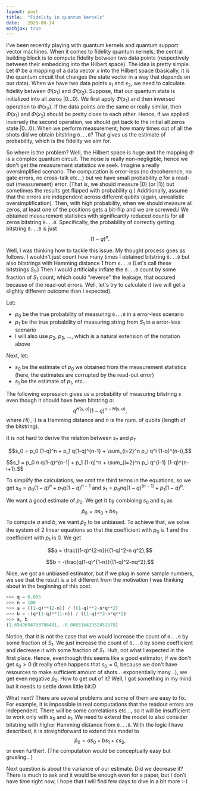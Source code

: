 ```yaml
---
layout: post
title:  "Fidelity in quantum kernels"
date:   2025-08-14
mathjax: true
---
```


I've been recently playing with quantum kernels and quantum support vector machines. When it comes to fidelity quantum kernels, the central building block
is to compute fidelity between two data points (respectively between their embedding into the Hilbert space). The idea is pretty simple. Let $\Phi$ be a
mapping of a data vector $x$ into the Hilbert space (basically, it is the quantum circuit that changes the state vector in a way that depends on our data). 
When we have two data points $x_1$ and $x_2$, we need to calculate fidelity between $\Phi(x_1)$ and $\Phi(x_2)$. Suppose, that our quantum state is initialized
into all zeros $|0\dots 0\rangle$. We first apply $\Phi(x_1)$ and then inversed operation to $\Phi(x_2)$. If the data points are the same or really similar, then $\Phi(x_1)$ and $\Phi(x_2)$ should be pretty close to each other. Hence, if we applied inversely the second operation, we should get back to the initial all zeros state $|0\dots 0\rangle$. When we perform measurement, how many times out of all the shots did we obtain bitstring `0...0`? That gives us the estimate of probability, which is the fidelity we aim for.

So where is the problem? Well, the Hilbert space is huge and the mapping $\Phi$ is a complex quantum circuit. The noise is really non-negligible, hence we don't
get the measurement statistics we seek. Imagine a really oversimplified scenario. The computation is error-less (no decoherence, no gate errors, no cross-talk etc...) but we have
small probability $q$ for a read-out (measurement) error. (That is, we should measure $|0\rangle$ (or $|1\rangle$) but sometimes the results get flipped with probability $q$.)
Additionally, assume that the errors are independent
across different qubits (again, unrealistic oversimplification). Then, with high probability, when we should measure all zeros, at least one of the positions gets a bit-flip and we are screwed:/
We obtained measurement statistics with significantly reduced counts for all zeros bitstring `0...0`.
Specifically, the probability of correctly getting bitstring `0...0` is just $$(1-q)^n.$$

Well, I was thinking how to tackle this issue. My thought process goes as follows. I wouldn't just count how many times I obtained bitstring `0...0` but also bitstrings with Hamming distance $1$ from `0...0` (Let's call these bitstrings $S_1$.) Then I would artificially inflate the `0...0` count by
some fraction of $S_1$ count, which could "reverse" the leakage, that occured because of the read-out errors. Well, let's try to calculate it (we will get a
slightly different outcome than I expected).

Let:
* $p_0$ be the true probability of measuring `0...0` in a error-less scenario
* $p_1$ be the true probability of measuring string from $S_1$ in a error-less scenario
* I will also use $p_2$, $p_3$, $\dots$, which is a natural extension of the notation above

Next, let:
* $s_0$ be the estimate of $p_0$ we obtained from the measurement statistics (here, the estimates are corrupted by the read-out error)
* $s_1$ be the estimate of $p_1$, etc...

The following expression gives us a probability of measuring bitstring $s$ even though it should have been bitstring $o$:
$$q^{H(s, o)}(1-q)^{n-H(s, o)},$$ where $H(\cdot, \cdot)$ is a Hamming distance and $n$ is the num. of qubits (length of the bitstring).

It is not hard to derive the relation between $s_?$ and $p_?$

$$s_0 = p_0 (1-q)^n + p_1 q(1-q)^{n-1} + \sum_{i=2}^n p_i q^i (1-q)^{n-i},$$

$$s_1 = p_0 n q(1-q)^{n-1| + p_1 (1-q)^n + \sum_{i=2}^n p_i q^{i-1} (1-q)^{n-i+1}.$$

To simplify the calculations, we omit the third terms in the equations, so we get $s_0 = p_0 (1-q)^n + p_1 q(1-q)^{n-1}$ and $s_1 = p_0 n q(1-q)^(n-1) + p_1 (1-q)^n$.

We want a good estimate of $p_0$. We get it by combining $s_0$ and $s_1$ as $$\hat{p}_0 = a s_0 + b s_1.$$ To compute $a$ and $b$, we want $\hat{p}_0$ to be
unbiased. To achieve that, we solve the system of 2 linear equations so that the coefficient with $p_0$ is $1$ and the coefficient with $p_1$ is $0$. We get

$$a = \frac{(1-q)^{2-n}}{(1-q)^2-n q^2},$$

$$b = -\frac{q(1-q)^{1-n}}{(1-q)^2-nq^2}.$$

Nice, we got an unbiased estimator, but if we plug in some sample numbers, we see that the result is a bit different from the motivation I was thinking about in the beginning of this post.

```python
>>> q = 0.005
>>> n = 100
>>> a = ((1-q)**(2-n)) / ((1-q)**2-n*q**2)
>>> b = -(q*(1-q)**(1-n)) / ((1-q)**2-n*q**2)
>>> a, b
(1.6549694753786401, -0.00831642952451578)
```

Notice, that it is not the case that we would increase the count of `0...0` by some fraction of $S_1$. We just increase the count of `0...0` by some coefficient and decrease it with some fraction
of $S_1$. Huh, not what I expected in the first place. Hence, eventhough this seems like a good estimator, if we don't get $s_0>0$ (it really often happens that $s_0=0$, because we don't have resources to make
sufficient amount of shots... exponentially many...), we get even negative $\hat{p}_0$. How to get out of it? Well, I got something in my mind but it needs to settle down little bit:D

What next? There are several problems and some of them are easy to fix. For example, it is impossible in real computations that the readout errors are independent. There will be some correlations etc..., so it will be insufficient to work only with $s_0$ and $s_1$. We need to extend the model to also consider bitstring with higher Hamming distance from `0...0`.
With the logic I have described, it is straightforward to extend this model to 
$$\hat{p}_0 = a s_0 + b s_1 + c s_2, $$ or even further!. (The computation would be conceptually easy but grueling...)

Next question is about the variance of our estimate. Did we decrease it? There is much to ask and it would be enough even for a paper, but I don't have time right
now, I hope that I will find few days to dive in a bit more :-)
